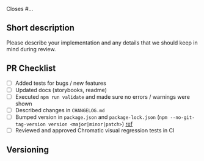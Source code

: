 <!--
Include a link to related issues, or more importantly, any issue this may close.
-->

Closes #...

## Short description

Please describe your implementation and any details that we should keep in mind during review.

## PR Checklist

<!--
Feel free to leave unchecked or remove the lines that are not applicable.
-->

-   [ ] Added tests for bugs / new features
-   [ ] Updated docs (storybooks, readme)
-   [ ] Executed `npm run validate` and made sure no errors / warnings were shown
-   [ ] Described changes in `CHANGELOG.md`
-   [ ] Bumped version in `package.json` and `package-lock.json` (`npm --no-git-tag-version version <major|minor|patch>`) [ref](https://docs.npmjs.com/cli/v6/commands/npm-version)
-   [ ] Reviewed and approved Chromatic visual regression tests in CI

## Versioning

<!--
Please state if this is a breaking change, a new feature, a bug fix, or if it
does not require a new version being published at all (e.g. README update, etc.)
-->
